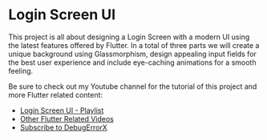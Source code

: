 # Login Screen UI

This project is all about designing a Login Screen with a modern UI using the latest features offered by Flutter. In a total of three parts we will create a unique background using Glassmorphism, design appealing input fields for the best user experience and include eye-caching animations for a smooth feeling.

Be sure to check out my Youtube channel for the tutorial of this project and more Flutter related content:
- [Login Screen UI - Playlist](https://www.youtube.com/playlist?list=PLz3ulyTHbIEcUKeDqTAMPDsNu3VERlwm9)
- [Other Flutter Related Videos](https://www.youtube.com/channel/UCtY6vtwLqivmnquY1fg-BkQ/videos)
- [Subscribe to DebugErrorX](https://www.youtube.com/channel/UCtY6vtwLqivmnquY1fg-BkQ?sub_confirmation=1)
